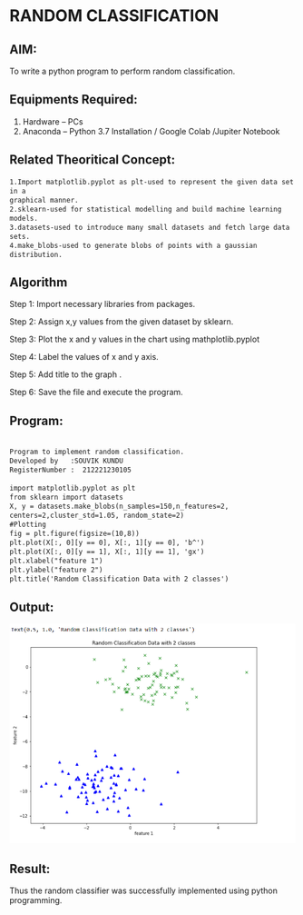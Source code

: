 # RANDOM CLASSIFICATION
## AIM:
To write a python program to perform random classification.

## Equipments Required:
1. Hardware – PCs
2. Anaconda – Python 3.7 Installation / Google Colab /Jupiter Notebook

## Related Theoritical Concept:
~~~
1.Import matplotlib.pyplot as plt-used to represent the given data set in a 
graphical manner. 
2.sklearn-used for statistical modelling and build machine learning models. 
3.datasets-used to introduce many small datasets and fetch large data sets. 
4.make_blobs-used to generate blobs of points with a gaussian distribution.
~~~
## Algorithm

Step 1:
Import necessary libraries from packages.

Step 2:
Assign x,y values from the given dataset by sklearn.

Step 3:
Plot the x and y values in the chart using mathplotlib.pyplot

Step 4:
Label the values of x and y axis.

Step 5:
Add title to the graph .

Step 6:
Save the file and execute the program.

## Program:
```

Program to implement random classification.
Developed by   :SOUVIK KUNDU
RegisterNumber :  212221230105

import matplotlib.pyplot as plt
from sklearn import datasets
X, y = datasets.make_blobs(n_samples=150,n_features=2, centers=2,cluster_std=1.05, random_state=2)               
#Plotting
fig = plt.figure(figsize=(10,8))
plt.plot(X[:, 0][y == 0], X[:, 1][y == 0], 'b^')
plt.plot(X[:, 0][y == 1], X[:, 1][y == 1], 'gx')
plt.xlabel("feature 1")
plt.ylabel("feature 2")
plt.title('Random Classification Data with 2 classes')

```

## Output:
![Ex no 1.Random Classifier plot](456.png)


## Result:
Thus the random classifier was successfully implemented using python programming.

